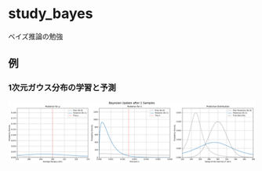 # study_bayes

ベイズ推論の勉強

## 例

### 1次元ガウス分布の学習と予測

![1次元ガウス分布の学習と予測](ベイズ推論による機械学習入門/Chapter3-ベイズ推論による学習と予測/1_dimensional_gaussian_animation.gif)
